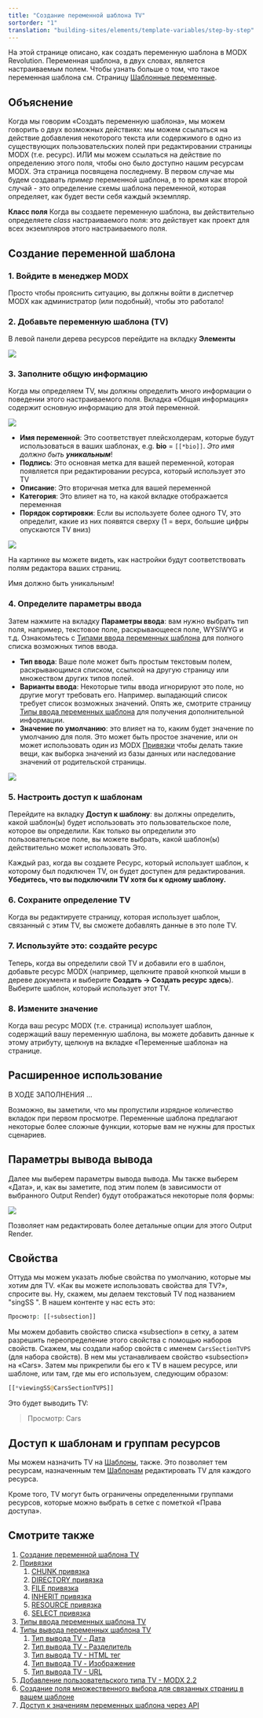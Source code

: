 ```yaml
---
title: "Создание переменной шаблона TV"
sortorder: "1"
translation: "building-sites/elements/template-variables/step-by-step"
---
```


На этой странице описано, как создать переменную шаблона в MODX Revolution. Переменная шаблона, в двух словах, является настраиваемым полем. Чтобы узнать больше о том, что такое переменная шаблона см. Страницу [Шаблонные переменные](building-sites/elements/template-variables "Шаблонные переменные").

## Объяснение

Когда мы говорим «Создать переменную шаблона», мы можем говорить о двух возможных действиях: мы можем ссылаться на действие добавления некоторого текста или содержимого в одно из существующих пользовательских полей при редактировании страницы MODX (т.е. ресурс). ИЛИ мы можем ссылаться на действие по определению этого поля, чтобы оно было доступно нашим ресурсам MODX. Эта страница посвящена последнему. В первом случае мы будем создавать _пример_ переменной шаблона, в то время как второй случай - это определение схемы шаблона переменной, которая определяет, как будет вести себя каждый экземпляр.

**Класс поля**
Когда вы создаете переменную шаблона, вы действительно определяете _class_ настраиваемого поля: это действует как проект для всех экземпляров этого настраиваемого поля.

## Создание переменной шаблона

### 1. Войдите в менеджер MODX

Просто чтобы прояснить ситуацию, вы должны войти в диспетчер MODX как администратор (или подобный), чтобы это работало!

### 2. Добавьте переменную шаблона (TV)

В левой панели дерева ресурсов перейдите на вкладку **Элементы**

![](modx+create+tv.png)

### 3. Заполните общую информацию

Когда мы определяем TV, мы должны определить много информации о поведении этого настраиваемого поля. Вкладка «Общая информация» содержит основную информацию для этой переменной.

![](create-tv-general1.png)

-   **Имя переменной**: Это соответствует плейсхолдерам, которые будут использоваться в ваших шаблонах, e.g. **bio** = `[[*bio]]`. _Это имя должно быть **уникальным**_!
-   **Подпись**: Это основная метка для вашей переменной, которая появляется при редактировании ресурса, который использует это TV
-   **Описание**: Это вторичная метка для вашей переменной
-   **Категория**: Это влияет на то, на какой вкладке отображается переменная
-   **Порядок сортировки**: Если вы используете более одного TV, это определит, какие из них появятся сверху (1 = верх, большие цифры опускаются TV вниз)

![](modx+__+template+variable_+bio-1.png)

На картинке вы можете видеть, как настройки будут соответствовать полям редактора ваших страниц.

Имя должно быть уникальным!

### 4. Определите параметры ввода

Затем нажмите на вкладку **Параметры ввода**: вам нужно выбрать тип поля, например, текстовое поле, раскрывающееся поле, WYSIWYG и т.д. Ознакомьтесь с [Типами ввода переменных шаблона](building-sites/elements/template-variables/input-types "Типы ввода переменных шаблона") для полного списка возможных типов ввода.

-   **Тип ввода**: Ваше поле может быть простым текстовым полем, раскрывающимся списком, ссылкой на другую страницу или множеством других типов полей.
-   **Варианты ввода**: Некоторые типы ввода игнорируют это поле, но другие могут требовать его. Например. выпадающий список требует список возможных значений. Опять же, смотрите страницу [Типы ввода переменных шаблона](building-sites/elements/template-variables/input-types "Типы ввода переменных шаблона") для получения дополнительной информации.
-   **Значение по умолчанию**: это влияет на то, каким будет значение по умолчанию для поля. Это может быть простое значение, или он может использовать один из MODX [Привязки](building-sites/elements/template-variables/bindings "Привязки") чтобы делать такие вещи, как выборка значений из базы данных или наследование значений от родительской страницы.

![](create-tv-rendopt1.png)

### 5. Настроить доступ к шаблонам

Перейдите на вкладку **Доступ к шаблону**: вы должны определить, какой шаблон(ы) будет использовать это пользовательское поле, которое вы определили. Как только вы определили это пользовательское поле, вы можете выбрать, какой шаблон(ы) действительно может использовать Это.

Каждый раз, когда вы создаете Ресурс, который использует шаблон, к которому был подключен TV, он будет доступен для редактирования. **Убедитесь, что вы подключили TV хотя бы к одному шаблону.**

### 6. Сохраните определение TV

Когда вы редактируете страницу, которая использует шаблон, связанный с этим TV, вы сможете добавлять данные в это поле TV.

### 7. Используйте это: создайте ресурс

Теперь, когда вы определили свой TV и добавили его в шаблон, добавьте ресурс MODX (например, щелкните правой кнопкой мыши в дереве документа и выберите **Создать -> Создать ресурс здесь**). Выберите шаблон, который использует этот TV.

### 8. Измените значение

Когда ваш ресурс MODX (т.е. страница) использует шаблон, содержащий вашу переменную шаблона, вы можете добавить данные к этому атрибуту, щелкнув на вкладке «Переменные шаблона» на странице.

## Расширенное использование

В ХОДЕ ЗАПОЛНЕНИЯ ...

Возможно, вы заметили, что мы пропустили изрядное количество вкладок при первом просмотре. Переменные шаблона предлагают некоторые более сложные функции, которые вам не нужны для простых сценариев.

## Параметры вывода вывода

Далее мы выберем параметры вывода вывода. Мы также выберем «Дата», и, как вы заметите, под этим полем (в зависимости от выбранного Output Render) будут отображаться некоторые поля формы:

![](create-tv-outtype1.png)

Позволяет нам редактировать более детальные опции для этого Output Render.

## Свойства

Оттуда мы можем указать любые свойства по умолчанию, которые мы хотим для TV. «Как вы можете использовать свойства для TV?», спросите вы. Ну, скажем, мы делаем текстовый TV под названием "singSS ". В нашем контенте у нас есть это:

```php
Просмотр: [[+subsection]]
```

Мы можем добавить свойство списка «subsection» в сетку, а затем разрешить переопределение этого свойства с помощью наборов свойств. Скажем, мы создали набор свойств с именем `CarsSectionTVPS` (для набора свойств). В нем мы устанавливаем свойство «subsection» на «Cars». Затем мы прикрепили бы его к TV в нашем ресурсе, или шаблоне, или там, где мы его используем, следующим образом:

```php
[[*viewingSS@CarsSectionTVPS]]
```

Это будет выводить TV:

> Просмотр: Cars

## Доступ к шаблонам и группам ресурсов

Мы можем назначить TV на [Шаблоны](building-sites/elements/templates "Шаблоны"), также. Это позволяет тем ресурсам, назначенным тем [Шаблонам](building-sites/elements/templates "Шаблоны") редактировать TV для каждого ресурса.

Кроме того, TV могут быть ограничены определенными группами ресурсов, которые можно выбрать в сетке с пометкой «Права доступа».

## Смотрите также

1. [Создание переменной шаблона TV](building-sites/elements/template-variables/step-by-step)
2. [Привязки](building-sites/elements/template-variables/bindings)
    1. [CHUNK привязка](building-sites/elements/template-variables/bindings/chunk-binding)
    2. [DIRECTORY привязка](building-sites/elements/template-variables/bindings/directory-binding)
    3. [FILE привязка](building-sites/elements/template-variables/bindings/file-binding)
    4. [INHERIT привязка](building-sites/elements/template-variables/bindings/inherit-binding)
    5. [RESOURCE привязка](building-sites/elements/template-variables/bindings/resource-binding)
    6. [SELECT привязка](building-sites/elements/template-variables/bindings/select-binding)
3. [Типы ввода переменных шаблона TV](building-sites/elements/template-variables/input-types)
4. [Типы вывода переменных шаблона TV](building-sites/elements/template-variables/output-types)
    1. [Тип вывода TV - Дата](building-sites/elements/template-variables/output-types/date)
    2. [Тип вывода TV - Разделитель](building-sites/elements/template-variables/output-types/delimiter)
    3. [Тип вывода TV - HTML тег](building-sites/elements/template-variables/output-types/html)
    4. [Тип вывода TV - Изображение](building-sites/elements/template-variables/output-types/image)
    5. [Тип вывода TV - URL](building-sites/elements/template-variables/output-types/url)
5. [Добавление пользовательского типа TV - MODX 2.2](extending-modx/custom-tvs)
6. [Создание поля множественного выбора для связанных страниц в вашем шаблоне](building-sites/tutorials/multiselect-related-pages)
7. [Доступ к значениям переменных шаблона через API](extending-modx/snippets/accessing-tvs)
